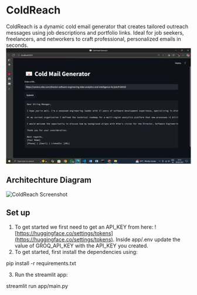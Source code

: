 # ColdReach
ColdReach is a dynamic cold email generator that creates tailored outreach messages using job descriptions and portfolio links. Ideal for job seekers, freelancers, and networkers to craft professional, personalized emails in seconds.
![ColdReach Screenshot](https://github.com/Sudip-8345/ColdReach/blob/00c87f6663cf45af6f9a9fe01522968225bd783d/Image/Screenshot%20(11).png?raw=true)
## Architechture Diagram
![ColdReach Screenshot](https://github.com/codebasics/project-genai-cold-email-generator/blob/6dfa167d62d61eaf407046cd3d3634ecc0a9d4f8/imgs/architecture.png?raw=true)
## Set up
1. To get started we first need to get an API_KEY from here: ![https://huggingface.co/settings/tokens](https://huggingface.co/settings/tokens). Inside app/.env update the value of GROQ_API_KEY with the API_KEY you created.
2. To get started, first install the dependencies using:

 pip install -r requirements.txt

3. Run the streamlit app:

 streamlit run app/main.py
